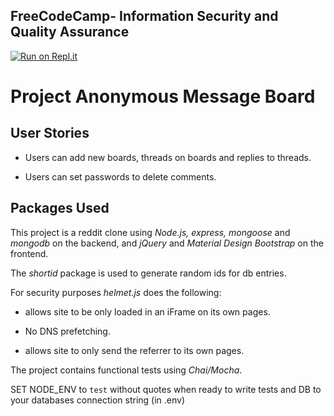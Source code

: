 ## **FreeCodeCamp**- Information Security and Quality Assurance

[![Run on Repl.it](https://repl.it/@MichaelTandy/Anonymous-Message-Board)](https://repl.it/@MichaelTandy/Anonymous-Message-Board)

# Project Anonymous Message Board

## User Stories

- Users can add new boards, threads on boards and replies to threads.

- Users can set passwords to delete comments.

## Packages Used

This project is a reddit clone using _Node.js, express, mongoose_ and _mongodb_ on the backend, and _jQuery_ and _Material Design Bootstrap_ on the frontend.

The _shortid_ package is used to generate random ids for db entries.

For security purposes _helmet.js_ does the following:

- allows site to be only loaded in an iFrame on its own pages.

- No DNS prefetching.

- allows site to only send the referrer to its own pages.

The project contains functional tests using _Chai/Mocha_.

SET NODE_ENV to `test` without quotes when ready to write tests and DB to your databases connection string (in .env)

